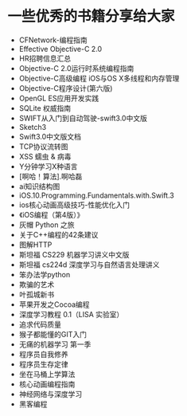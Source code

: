# 一些优秀的书籍分享给大家
* CFNetwork-编程指南
* Effective Objective-C 2.0
* HR招聘信息汇总
* Objective-C 2.0运行时系统编程指南
* Objective-C高级编程 iOS与OS X多线程和内存管理
* Objective-C程序设计(第六版)
* OpenGL ES应用开发实践
* SQLite 权威指南
* SWIFT从入门到自动驾驶-swift3.0中文版
* Sketch3
* Swift3.0中文版文档
* TCP协议流转图
* XSS 蠕虫 & 病毒
* Y分钟学习X种语言
* [啊哈！算法].啊哈磊
* ai知识结构图
* iOS.10.Programming.Fundamentals.with.Swift.3
* ios核心动画高级技巧-性能优化入门
* 《iOS编程（第4版）》
* 灰帽 Python 之旅
* 关于C++编程的42条建议
* 图解HTTP
* 斯坦福 CS229 机器学习讲义中文版
* 斯坦福 cs224d 深度学习与自然语言处理讲义
* 笨办法学python
* 欺骗的艺术
* 叶孤城新书
* 苹果开发之Cocoa编程
* 深度学习教程 0.1（LISA 实验室）
* 追求代码质量
* 猴子都能懂的GIT入门
* 无痛的机器学习 第一季
* 程序员自我修养
* 程序员生存定律
* 坐在马桶上学算法
* 核心动画编程指南
* 神经网络与深度学习
* 黑客编程

